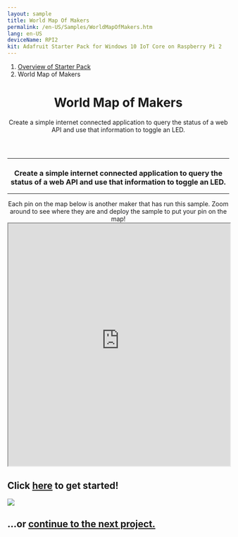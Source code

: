 ```yaml
---
layout: sample
title: World Map Of Makers
permalink: /en-US/Samples/WorldMapOfMakers.htm
lang: en-US
deviceName: RPI2
kit: Adafruit Starter Pack for Windows 10 IoT Core on Raspberry Pi 2
---
```


<div class="row">
  <div class="col-xs-24">
    <ol class="breadcrumb">
      <li><a href="{{site.baseurl}}/{{page.lang}}/AdafruitMakerKit.htm">Overview of Starter Pack</a></li>
      <li class="active">World Map of Makers</li>
    </ol>
    <header class="page-title-header remove-top-margin">
      <h1 class="page-title">World Map of Makers</h1>
      <div class="page-subtitle">Create a simple internet connected application to query the status of a web API and use that information to toggle an LED.</div>
    </header>
  </div>
</div>

<hr/>

<div class="row">
  <div class="col-xs-24">
    <center>
      <h3>Create a simple internet connected application to query the status of a web API and use that information to toggle an LED.</h3>
      <hr />
      Each pin on the map below is another maker that has run this sample. Zoom around to see where they are and deploy the sample to put your pin on the map!
    </center>
  </div>
</div>

<iframe class="maker-kit" src="https://adafruitsample.azurewebsites.net/cardViewer?lesson=201" width="100%" height="550px" scrolling="no"></iframe>

<div class="row projectRow">
  <div class="col-md-12 col-xs-24">
    <h2 class="text-center thin-header">Click <a target="_blank" href="https://www.hackster.io/windows-iot/internet-connected-led">here</a> to get started!</h2>
  </div>
  <div class="col-md-12 col-xs-24">
    <img src="{{site.baseurl}}/Resources/images/AdafruitStarterPack/WebBlinkyNoMap.jpg">
  </div>
</div>
<div class="row lineTop">
  <div class="col-md-12 col-md-offset-12 col-xs-24 text-right">
    <h2 class="thin-header">...or <a href="{{site.baseurl}}/{{page.lang}}/Samples/BrightOrNot.htm"> continue to the next project.</a></h2>
  </div>
</div>
